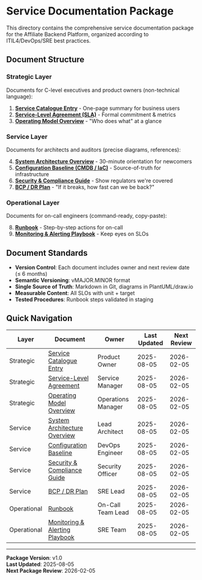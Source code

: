 # Service Documentation Package

This directory contains the comprehensive service documentation package for the Affiliate Backend Platform, organized according to ITIL4/DevOps/SRE best practices.

## Document Structure

### Strategic Layer
Documents for C-level executives and product owners (non-technical language):

1. **[Service Catalogue Entry](01-service-catalogue-entry.md)** - One-page summary for business users
2. **[Service-Level Agreement (SLA)](02-service-level-agreement.md)** - Formal commitment & metrics
3. **[Operating Model Overview](03-operating-model-overview.md)** - "Who does what" at a glance

### Service Layer
Documents for architects and auditors (precise diagrams, references):

4. **[System Architecture Overview](04-system-architecture-overview.md)** - 30-minute orientation for newcomers
5. **[Configuration Baseline (CMDB / IaC)](05-configuration-baseline.md)** - Source-of-truth for infrastructure
6. **[Security & Compliance Guide](06-security-compliance-guide.md)** - Show regulators we're covered
7. **[BCP / DR Plan](07-bcp-dr-plan.md)** - "If it breaks, how fast can we be back?"

### Operational Layer
Documents for on-call engineers (command-ready, copy-paste):

8. **[Runbook](08-runbook.md)** - Step-by-step actions for on-call
9. **[Monitoring & Alerting Playbook](09-monitoring-alerting-playbook.md)** - Keep eyes on SLOs

## Document Standards

- **Version Control**: Each document includes owner and next review date (≤ 6 months)
- **Semantic Versioning**: vMAJOR.MINOR format
- **Single Source of Truth**: Markdown in Git, diagrams in PlantUML/draw.io
- **Measurable Content**: All SLOs with unit + target
- **Tested Procedures**: Runbook steps validated in staging

## Quick Navigation

| Layer | Document | Owner | Last Updated | Next Review |
|-------|----------|-------|--------------|-------------|
| Strategic | [Service Catalogue Entry](01-service-catalogue-entry.md) | Product Owner | 2025-08-05 | 2026-02-05 |
| Strategic | [Service-Level Agreement](02-service-level-agreement.md) | Service Manager | 2025-08-05 | 2026-02-05 |
| Strategic | [Operating Model Overview](03-operating-model-overview.md) | Operations Manager | 2025-08-05 | 2026-02-05 |
| Service | [System Architecture Overview](04-system-architecture-overview.md) | Lead Architect | 2025-08-05 | 2026-02-05 |
| Service | [Configuration Baseline](05-configuration-baseline.md) | DevOps Engineer | 2025-08-05 | 2026-02-05 |
| Service | [Security & Compliance Guide](06-security-compliance-guide.md) | Security Officer | 2025-08-05 | 2026-02-05 |
| Service | [BCP / DR Plan](07-bcp-dr-plan.md) | SRE Lead | 2025-08-05 | 2026-02-05 |
| Operational | [Runbook](08-runbook.md) | On-Call Team Lead | 2025-08-05 | 2026-02-05 |
| Operational | [Monitoring & Alerting Playbook](09-monitoring-alerting-playbook.md) | SRE Team | 2025-08-05 | 2026-02-05 |

---

**Package Version**: v1.0  
**Last Updated**: 2025-08-05  
**Next Package Review**: 2026-02-05